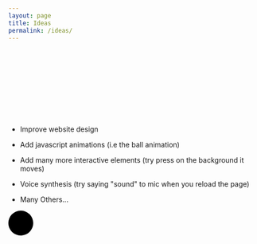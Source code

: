 ```yaml
---
layout: page
title: Ideas
permalink: /ideas/
---
```


<div id="particles-js"></div>
<h2 class="floating-text">My future plans</h2>
<br>

<div class="content">
  <ul>
    <li><p>Improve website design</p></li>
    <li><p>Add javascript animations (i.e the ball animation)</p></li>
    <li><p>Add many more interactive elements (try press on the background it moves)</p></li>
    <li><p>Voice synthesis (try saying "sound" to mic when you reload the page)</p></li>
    <li><p>Many Others...</p></li>
  </ul>
  <div class="ball"></div>
</div>

<style>
  .floating-text {
    font-size: 3em;
    font-weight: bold;
    margin-top: 50px;
    opacity: 0;
  }
  .ball {
    width: 50px;
    height: 50px;
    background-color: black;
    border-radius: 50%;
    position: absolute;
  }
  .content {
    z-index: 999;
  }
</style>
<style>
  #score {
    position: absolute;
    top: 10px;
    left: 10px;
    font-size: 24px;
    color: white;
    z-index: 1;
  }
</style>

<style>
  #particles-js {
      position: absolute;
      width: 100%;
      height: 100vh;
      top: 0;
      left: 0;
      z-index: 0;
  }
</style>

<script src="https://cdnjs.cloudflare.com/ajax/libs/animejs/3.2.1/anime.min.js"></script>
<script src="https://cdnjs.cloudflare.com/ajax/libs/gsap/3.11.5/gsap.min.js"></script>
<script src="https://cdn.jsdelivr.net/particles.js/2.0.0/particles.min.js"></script>
<script src="https://cdnjs.cloudflare.com/ajax/libs/three.js/r128/three.min.js"></script>

<script>
        let scene, camera, renderer, ball, plane, cubes = [], obstacles = [], score = 0;
        let ballSpeed = 0.2;
        let direction = { x: 0, y: 0 };
        const cubeCount = 5;
        const obstacleCount = 3;

        // Initialize the game
        function init() {
            // Scene, Camera, Renderer setup
            scene = new THREE.Scene();
            camera = new THREE.PerspectiveCamera(75, window.innerWidth / window.innerHeight, 0.1, 1000);
            camera.position.set(0, 5, 10);
            
            renderer = new THREE.WebGLRenderer();
            renderer.setSize(window.innerWidth, window.innerHeight);
            document.body.appendChild(renderer.domElement);

            // Add light
            const light = new THREE.DirectionalLight(0xffffff, 1);
            light.position.set(10, 10, 10).normalize();
            scene.add(light);

            // Create the plane (ground)
            const planeGeometry = new THREE.PlaneGeometry(100, 100);
            const planeMaterial = new THREE.MeshStandardMaterial({ color: 0x228b22 });
            plane = new THREE.Mesh(planeGeometry, planeMaterial);
            plane.rotation.x = -Math.PI / 2;
            scene.add(plane);

            // Create the player ball
            const ballGeometry = new THREE.SphereGeometry(1, 32, 32);
            const ballMaterial = new THREE.MeshStandardMaterial({ color: 0xff0000 });
            ball = new THREE.Mesh(ballGeometry, ballMaterial);
            ball.position.set(0, 1, 0);
            scene.add(ball);

            // Generate random cubes
            for (let i = 0; i < cubeCount; i++) {
                createCube();
            }

            // Generate random obstacles
            for (let i = 0; i < obstacleCount; i++) {
                createObstacle();
            }

            // Listen for key events
            document.addEventListener('keydown', onKeyDown);
            document.addEventListener('keyup', onKeyUp);

            // Start game loop
            animate();
        }

        // Handle keydown events
        function onKeyDown(event) {
            switch (event.key) {
                case 'w':
                    direction.y = -ballSpeed; // Move forward
                    break;
                case 's':
                    direction.y = ballSpeed; // Move backward
                    break;
                case 'a':
                    direction.x = -ballSpeed; // Move left
                    break;
                case 'd':
                    direction.x = ballSpeed; // Move right
                    break;
            }
        }

        // Handle keyup events (stop moving when key is released)
        function onKeyUp(event) {
            switch (event.key) {
                case 'w':
                case 's':
                    direction.y = 0; // Stop vertical movement
                    break;
                case 'a':
                case 'd':
                    direction.x = 0; // Stop horizontal movement
                    break;
            }
        }

        // Create a collectable cube at a random position
        function createCube() {
            const cubeGeometry = new THREE.BoxGeometry(1, 1, 1);
            const cubeMaterial = new THREE.MeshStandardMaterial({ color: 0x00ff00 });
            const cube = new THREE.Mesh(cubeGeometry, cubeMaterial);
            cube.position.set(randomInRange(-20, 20), 0.5, randomInRange(-20, 20));
            scene.add(cube);
            cubes.push(cube);
        }

        // Create a moving obstacle
        function createObstacle() {
            const obstacleGeometry = new THREE.BoxGeometry(2, 2, 2);
            const obstacleMaterial = new THREE.MeshStandardMaterial({ color: 0x0000ff });
            const obstacle = new THREE.Mesh(obstacleGeometry, obstacleMaterial);
            obstacle.position.set(randomInRange(-20, 20), 1, randomInRange(-20, 20));
            scene.add(obstacle);
            obstacles.push(obstacle);
        }

        // Helper function to get a random value in a range
        function randomInRange(min, max) {
            return Math.random() * (max - min) + min;
        }

        // Animation loop
        function animate() {
            requestAnimationFrame(animate);

            // Move the ball
            ball.position.x += direction.x;
            ball.position.z += direction.y;

            // Check for collision with cubes
            cubes.forEach((cube, index) => {
                if (ball.position.distanceTo(cube.position) < 1.5) {
                    scene.remove(cube);
                    cubes.splice(index, 1);
                    score += 10;
                    document.getElementById('score').innerText = `Score: ${score}`;
                    createCube(); // Replace collected cube
                }
            });

            // Move obstacles and check for collision
            obstacles.forEach(obstacle => {
                obstacle.position.x += Math.sin(Date.now() * 0.001) * 0.05; // Sway motion
                obstacle.position.z += Math.cos(Date.now() * 0.001) * 0.05;

                if (ball.position.distanceTo(obstacle.position) < 1.5) {
                    alert("Game Over! Final Score: " + score);
                    location.reload(); // Restart game
                }
            });

            renderer.render(scene, camera);
        }

        // Resize the canvas on window resize
        window.addEventListener('resize', function() {
            renderer.setSize(window.innerWidth, window.innerHeight);
            camera.aspect = window.innerWidth / window.innerHeight;
            camera.updateProjectionMatrix();
        });

        // Initialize the game
        init();
</script>

<script>
  anime({
    targets: '.floating-text',
    translateY: [-50, 0],
    opacity: [0, 1],
    easing: 'easeOutQuad',
    duration: 2000,
    loop: false
  });
  gsap.to('.ball', {
    y: '50px',
    duration: 1,
    ease: 'bounce',
    repeat: -1,
    yoyo: true
  });
</script>

<script>
        particlesJS("particles-js", {
            "particles": {
                "number": {
                    "value": 100,
                    "density": {
                        "enable": true,
                        "value_area": 800
                    }
                },
                "color": {
                    "value": "#ffffff"  /* Set particle color */
                },
                "opacity": {
                    "value": 0.75,  /* Set particle opacity */
                    "random": false,
                    "anim": {
                        "enable": false
                    }
                },
                "size": {
                    "value": 3,
                    "random": true
                },
                "line_linked": {
                    "enable": true,
                    "distance": 150,
                    "color": "#ffffff",
                    "opacity": 0.2,  /* Set line opacity */
                    "width": 1
                },
                "move": {
                    "enable": true,
                    "speed": 2,
                    "direction": "none",
                    "random": false,
                    "straight": false,
                    "out_mode": "out",
                    "bounce": false
                }
            },
            "interactivity": {
                "detect_on": "canvas",
                "events": {
                    "onhover": {
                        "enable": true,
                        "mode": "repulse"
                    },
                    "onclick": {
                        "enable": true,
                        "mode": "push"
                    },
                    "resize": true
                }
            },
            "retina_detect": true
        });
</script>

<script>
  const recognition = new (window.SpeechRecognition || window.webkitSpeechRecognition)();
  recognition.onresult = (event) => {
    const speechResult = event.results[0][0].transcript.toLowerCase();
    console.log(speechResult)
    if (speechResult.includes("sound")) {
      var audio = new Audio('../assets/duck.mp3');
      audio.play();
    }
  };
  recognition.start();
</script>
